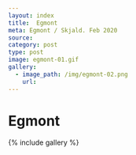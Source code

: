 ```yaml
---
layout: index
title:  Egmont
meta: Egmont / Skjald. Feb 2020
source: 
category: post
type: post
image: egmont-01.gif
gallery:
  - image_path: /img/egmont-02.png
    url: 
---
```


# Egmont
{% include gallery %}